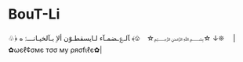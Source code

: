 # BouT-Li
♧﴿ٰ ﺂلـ؏ـضمـآء ﻟـايسقطـوٰٓٓن ألاِ بـآلخيـانـــۂ ه ﴾♧ ⠀☆﷽☆ ↓❊ ⠀ | ✿ωєℓ¢σмє тσσ му ρяσfιℓє✿|
